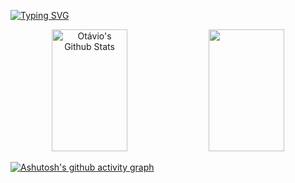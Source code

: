 [![Typing SVG](https://readme-typing-svg.demolab.com?font=Fira+Code&size=26&pause=1000&vCenter=true&width=435&lines=Hi%2C+my+name+is+Ot%C3%A1vio+Katibe)](https://git.io/typing-svg)

<div align="center">  
  <img width="49%" height="195px" src="https://github-readme-stats.vercel.app/api?username=otvkatibe&show_icons=true&count_private=true&hide_border=true&theme=react" alt="Otávio's Github Stats" /> 
  <img width="49%" height="195px" src="https://github-readme-stats.vercel.app/api/top-langs/?username=otvkatibe&layout=compact&hide_border=true&count_private=true&theme=react" />
</div>


[![Ashutosh's github activity graph](https://github-readme-activity-graph.vercel.app/graph?username=otvkatibe&theme=react-dark)](https://github.com/ashutosh00710/github-readme-activity-graph)
